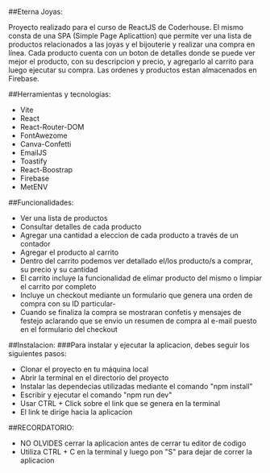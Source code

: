 ##Eterna Joyas:

Proyecto realizado para el curso de ReactJS de Coderhouse. El mismo consta de una SPA (Simple Page Aplicattion) que permite ver una lista de productos relacionados a las joyas y el bijouterie y realizar una compra en línea. Cada producto cuenta con un boton de detalles donde se puede ver mejor el producto, con su descripcion y precio, y agregarlo al carrito para luego ejecutar su compra. Las ordenes y productos estan almacenados en Firebase.

##Herramientas y tecnologias: 
- Vite
- React
- React-Router-DOM
- FontAwezome
- Canva-Confetti
- EmailJS
- Toastify
- React-Boostrap
- Firebase
- MetENV

##Funcionalidades: 
- Ver una lista de productos
- Consultar detalles de cada producto
- Agregar una cantidad a eleccion de cada producto a través de un contador
- Agregar el producto al carrito
- Dentro del carrito podemos ver detallado el/los producto/s a comprar, su precio y su cantidad
- El carrito incluye la funcionalidad de elimar producto del mismo o limpiar el carrito por completo
- Incluye un checkout mediante un formulario que genera una orden de compra con su ID particular-
- Cuando se finaliza la compra se mostraran confetis y mensajes de festejo aclarando que se envio un resumen de compra al e-mail puesto en el formulario del checkout

##Instalacion:
###Para instalar y ejecutar la aplicacion, debes seguir los siguientes pasos:

- Clonar el proyecto en tu máquina local
- Abrir la terminal en el directorio del proyecto
- Instalar las dependecias utilizadas mediante el comando "npm install"
- Escribir y ejecutar el comando "npm run dev" 
- Usar CTRL + Click sobre el link que se genera en la terminal
- El link te dirige hacia la aplicacion

##RECORDATORIO:
- NO OLVIDES cerrar la aplicacion antes de cerrar tu editor de codigo
- Utiliza CTRL + C en la terminal y luego pon "S" para dejar de correr la aplicacion

